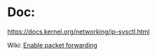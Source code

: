 # Doc:
https://docs.kernel.org/networking/ip-sysctl.html

Wiki: [Enable packet forwarding](https://wiki.archlinux.org/title/Internet_sharing#Enable_packet_forwarding)
